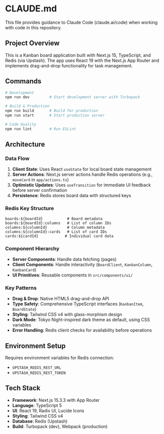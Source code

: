# CLAUDE.md

This file provides guidance to Claude Code (claude.ai/code) when working with code in this repository.

## Project Overview

This is a Kanban board application built with Next.js 15, TypeScript, and Redis (via Upstash). The app uses React 19 with the Next.js App Router and implements drag-and-drop functionality for task management.

## Commands

```bash
# Development
npm run dev         # Start development server with Turbopack

# Build & Production
npm run build       # Build for production
npm run start       # Start production server

# Code Quality
npm run lint        # Run ESLint
```

## Architecture

### Data Flow
1. **Client State**: Uses React `useState` for local board state management
2. **Server Actions**: Next.js server actions handle Redis operations (e.g., `moveCard` in `app/actions.ts`)
3. **Optimistic Updates**: Uses `useTransition` for immediate UI feedback before server confirmation
4. **Persistence**: Redis stores board data with structured keys

### Redis Key Structure
```
boards:${boardId}           # Board metadata
boards:${boardId}:columns   # List of column IDs
columns:${columnId}         # Column metadata
columns:${columnId}:cards   # List of card IDs
cards:${cardId}            # Individual card data
```

### Component Hierarchy
- **Server Components**: Handle data fetching (pages)
- **Client Components**: Handle interactivity (`BoardClient`, `KanbanColumn`, `KanbanCard`)
- **UI Primitives**: Reusable components in `src/components/ui/`

### Key Patterns
- **Drag & Drop**: Native HTML5 drag-and-drop API
- **Type Safety**: Comprehensive TypeScript interfaces (`KanbanItem`, `BoardState`)
- **Styling**: Tailwind CSS v4 with glass-morphism design
- **Dark Mode**: Tokyo Night-inspired dark theme as default, using CSS variables
- **Error Handling**: Redis client checks for availability before operations

## Environment Setup

Requires environment variables for Redis connection:
- `UPSTASH_REDIS_REST_URL`
- `UPSTASH_REDIS_REST_TOKEN`

## Tech Stack
- **Framework**: Next.js 15.3.3 with App Router
- **Language**: TypeScript 5
- **UI**: React 19, Radix UI, Lucide Icons
- **Styling**: Tailwind CSS v4
- **Database**: Redis (Upstash)
- **Build**: Turbopack (dev), Webpack (production)